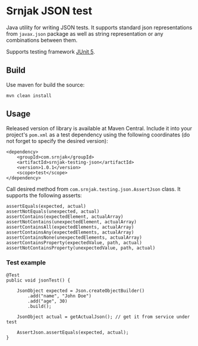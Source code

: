# Srnjak JSON test

Java utility for writing JSON tests. It supports standard json representations from `javax.json` package as well as string representation or any combinations between them.

Supports testing framework [JUnit 5](https://junit.org/junit5/).

## Build
Use maven for build the source:

    mvn clean install
    
## Usage
Released version of library is available at Maven Central. 
Include it into your project's `pom.xml` as a test dependency using the following coordinates (do not forget to specify the desired version):

    <dependency>
        <groupId>com.srnjak</groupId>
        <artifactId>srnjak-testing-json</artifactId>
        <version>1.0.1</version>
        <scope>test</scope>
    </dependency>
     
Call desired method from `com.srnjak.testing.json.AssertJson` class. It supports the following asserts:
    
    assertEquals(expected, actual)
    assertNotEquals(unexpected, actual)
    assertContains(expectedElement, actualArray)
    assertNotContains(unexpectedElement, actualArray)
    assertContainsAll(expectedElements, actualArray)
    assertContainsAny(expectedElements, actualArray)
    assertContainsNone(unexpectedElements, actualArray)
    assertContainsProperty(expectedValue, path, actual)
    assertNotContainsProperty(unexpectedValue, path, actual)
    
### Test example

    @Test
    public void jsonTest() {
        
        JsonObject expected = Json.createObjectBuilder()
            .add("name", "John Doe")
            .add("age", 30)
            .build();
            
        JsonObject actual = getActualJson(); // get it from service under test
        
        AssertJson.assertEquals(expected, actual);
    }
